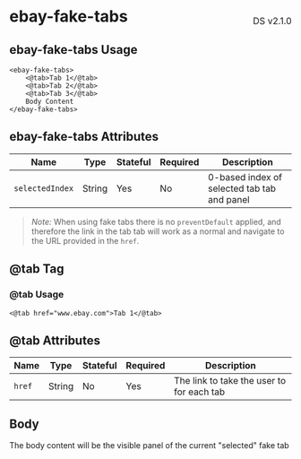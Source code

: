 <h1 style='display: flex; justify-content: space-between; align-items: center;'>
    <span>
        ebay-fake-tabs
    </span>
    <span style='font-weight: normal; font-size: medium; margin-bottom: -15px;'>
        DS v2.1.0
    </span>
</h1>

## ebay-fake-tabs Usage

```marko
<ebay-fake-tabs>
    <@tab>Tab 1</@tab>
    <@tab>Tab 2</@tab>
    <@tab>Tab 3</@tab>
    Body Content
</ebay-fake-tabs>
```

## ebay-fake-tabs Attributes

Name | Type | Stateful | Required | Description
--- | --- | --- | --- | ---
`selectedIndex` | String | Yes | No | 0-based index of selected tab tab and panel

> *Note:* When using fake tabs there is no `preventDefault` applied, and therefore the link in the tab tab will work as a normal and navigate to the URL provided in the `href`.

## @tab Tag

### @tab Usage

```marko
<@tab href="www.ebay.com">Tab 1</@tab>
```

## @tab Attributes

Name | Type | Stateful | Required | Description
--- | --- | --- | --- | ---
`href` | String | No | Yes | The link to take the user to for each tab

## Body

The body content will be the visible panel of the current "selected" fake tab
